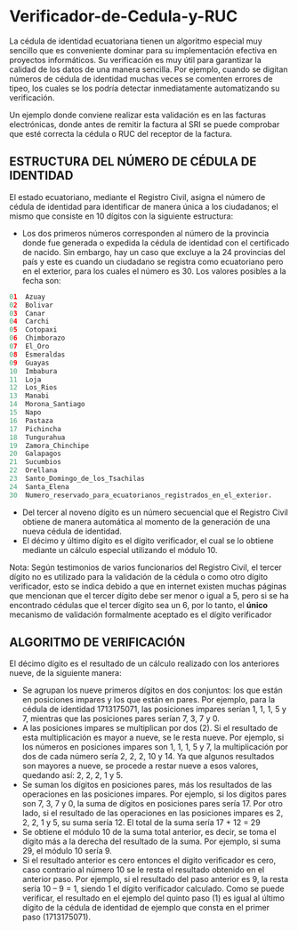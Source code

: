 # Verificador-de-Cedula-y-RUC
La cédula de identidad ecuatoriana tienen un algoritmo especial muy sencillo que es conveniente dominar para su implementación efectiva en proyectos informáticos. Su verificación es muy útil para garantizar la calidad de los datos de una manera sencilla. Por ejemplo, cuando se digitan números de cédula de identidad muchas veces se comenten errores de tipeo, los cuales se los podría detectar inmediatamente automatizando su verificación.

Un ejemplo donde conviene realizar esta validación es en las facturas electrónicas, donde antes de remitir la factura al SRI se puede comprobar que esté correcta la cédula o RUC del receptor de la factura.


## ESTRUCTURA DEL NÚMERO DE CÉDULA DE IDENTIDAD
El estado ecuatoriano, mediante el Registro Civil, asigna el número de cédula de identidad para identificar de manera única a los ciudadanos; el mismo que consiste en 10 dígitos con la siguiente estructura:

- Los dos primeros números corresponden al número de la provincia donde fue generada o expedida la cédula de identidad con el certificado de nacido.  Sin embargo, hay un caso que excluye a la 24 provincias del país y este es cuando un ciudadano se registra como ecuatoriano pero en el exterior, para los cuales el número es 30.  Los valores posibles a la fecha son:
```python
01	Azuay
02	Bolivar
03	Canar
04	Carchi
05	Cotopaxi
06	Chimborazo
07	El_Oro
08	Esmeraldas
09	Guayas
10	Imbabura
11	Loja
12	Los_Rios
13	Manabi
14	Morona_Santiago
15	Napo
16	Pastaza
17	Pichincha
18	Tungurahua
19	Zamora_Chinchipe
20	Galapagos
21	Sucumbios
22	Orellana
23	Santo_Domingo_de_los_Tsachilas
24	Santa_Elena
30	Numero_reservado_para_ecuatorianos_registrados_en_el_exterior.
```
- Del tercer al noveno dígito es un número secuencial que el Registro Civil obtiene de manera automática al momento de la generación de una nueva cédula de identidad.
- El décimo y último dígito es el dígito verificador, el cual se lo obtiene mediante un cálculo especial utilizando el módulo 10.

Nota: Según testimonios de varios funcionarios del Registro Civil, el tercer dígito no es utilizado para la validación de la cédula o como otro dígito verificador, esto se indica debido a que en internet existen muchas páginas que mencionan que el tercer dígito debe ser menor o igual a 5, pero si se ha encontrado cédulas que el tercer dígito sea un 6, por lo tanto, el **único** mecanismo de validación formalmente aceptado es el dígito verificador


## ALGORITMO DE VERIFICACIÓN
El décimo dígito es el resultado de un cálculo realizado con los anteriores nueve, de la siguiente manera:

- Se agrupan los nueve primeros dígitos en dos conjuntos: los que están en posiciones impares y los que están en pares. Por ejemplo, para la cédula de identidad 1713175071, las posiciones impares serían 1, 1, 1, 5 y 7, mientras que las posiciones pares serían 7, 3, 7 y 0.
- A las posiciones impares se multiplican por dos (2). Si el resultado de esta multiplicación es mayor a nueve, se le resta nueve. Por ejemplo, si los números en posiciones impares son 1, 1, 1, 5 y 7, la multiplicación por dos de cada número sería 2, 2, 2, 10 y 14. Ya que algunos resultados son mayores a nueve, se procede a restar nueve a esos valores, quedando así: 2, 2, 2, 1 y 5.
- Se suman los dígitos en posiciones pares, más los resultados de las operaciones en las posiciones impares. Por ejemplo, si los dígitos pares son 7, 3, 7 y 0, la suma de dígitos en posiciones pares sería 17. Por otro lado, si el resultado de las operaciones en las posiciones impares es 2, 2, 2, 1 y 5, su suma sería 12. El total de la suma sería 17 + 12 = 29
- Se obtiene el módulo 10 de la suma total anterior, es decir, se toma el dígito más a la derecha del resultado de la suma. Por ejemplo, si suma 29, el módulo 10 sería 9.
- Si el resultado anterior es cero entonces el dígito verificador es cero, caso contrario al número 10 se le resta el resultado obtenido en el anterior paso. Por ejemplo, si el resultado del paso anterior es 9, la resta sería 10 – 9 = 1, siendo 1 el dígito verificador calculado.
Como se puede verificar, el resultado en el ejemplo del quinto paso (1) es igual al último dígito de la cédula de identidad de ejemplo que consta en el primer paso (1713175071).
